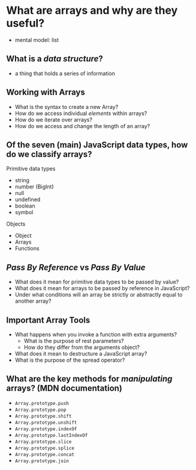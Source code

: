 # What are arrays and why are they useful?
* mental model: list

## What is a *data structure*?
* a thing that holds a series of information

## Working with Arrays
+ What is the syntax to create a new Array?
+ How do we access individual *elements* within arrays?
+ How do we iterate over arrays?
+ How do we access and change the length of an array?

## Of the seven (main) JavaScript data types, how do we classify arrays?
Primitive data types
- string
- number (BigInt)
- null
- undefined
- boolean
- symbol

Objects
- Object
- Arrays
- Functions

## *Pass By Reference* vs *Pass By Value*
+ What does it mean for primitive data types to be passed by value?
+ What does it mean for arrays to be passed by reference in JavaScript?
+ Under what conditions will an array be strictly or abstractly equal to another array?

## Important Array Tools
+ What happens when you invoke a function with extra arguments?
    + What is the purpose of rest parameters? 
    + How do they differ from the arguments object?
+ What does it mean to destructure a JavaScript array?
+ What is the purpose of the spread operator?

## What are the key methods for *manipulating* arrays? (MDN documentation)
+ `Array.prototype.push`
+ `Array.prototype.pop`
+ `Array.prototype.shift`
+ `Array.prototype.unshift`
+ `Array.prototype.indexOf`
+ `Array.prototype.lastIndexOf`
+ `Array.prototype.slice`
+ `Array.prototype.splice`
+ `Array.prototype.concat`
+ `Array.prototype.join`